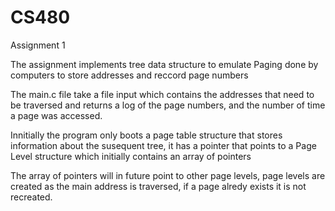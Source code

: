 # CS480
Assignment 1

The assignment implements tree data structure to emulate Paging done by computers to store addresses and reccord page numbers

The main.c file take a file input which contains the addresses that need to be traversed and returns a log of the page numbers, and the number of time a page was accessed.

Innitially the program only boots a page table structure that stores information about the susequent tree, it has a pointer that points to a Page Level structure which initially contains an array of pointers

The array of pointers will in future point to other page levels, page levels are created as the main address is traversed, if a page alredy exists it is not recreated. 


